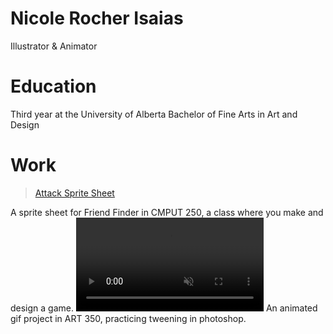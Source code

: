 # Nicole Rocher Isaias
Illustrator & Animator

# Education
Third year at the University of Alberta
Bachelor of Fine Arts in Art and Design

# Work
<blockquote class="imgur-embed-pub" lang="en" data-id="a/lAGvs1c"  ><a href="//imgur.com/a/lAGvs1c">Attack Sprite Sheet</a></blockquote><script async src="//s.imgur.com/min/embed.js" charset="utf-8"></script>
A sprite sheet for Friend Finder in CMPUT 250, a class where you make and design a game.
<video autoplay loop muted playsinline>
  <source src="https://i.imgur.com/q08BTOG.mp4" type="video/mp4">
</video>
An animated gif project in ART 350, practicing tweening in photoshop.
